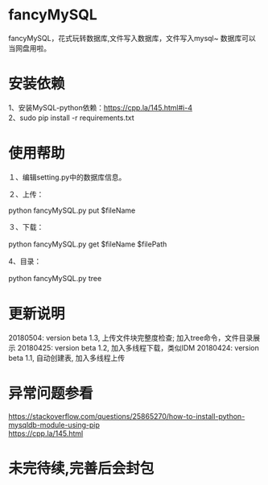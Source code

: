 # fancyMySQL
 fancyMySQL，花式玩转数据库,文件写入数据库，文件写入mysql~ 数据库可以当网盘用啦。

# 安装依赖

1、安装MySQL-python依赖：https://cpp.la/145.html#i-4    
2、sudo pip install -r requirements.txt　　　　

# 使用帮助

１、编辑setting.py中的数据库信息。　　　　

２、上传：

python fancyMySQL.py put $fileName

３、下载：

python fancyMySQL.py get $fileName $filePath　

4、目录：

python fancyMySQL.py tree        　　

# 更新说明　　　　

20180504: version beta 1.3, 上传文件块完整度检查; 加入tree命令，文件目录展示
20180425: version beta 1.2, 加入多线程下载，类似IDM
20180424: version beta 1.1, 自动创建表, 加入多线程上传    



# 异常问题参看
  https://stackoverflow.com/questions/25865270/how-to-install-python-mysqldb-module-using-pip    
  https://cpp.la/145.html

# 未完待续,完善后会封包
